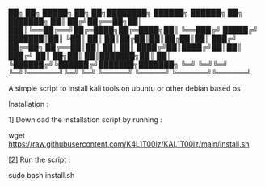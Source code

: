 ██╗  ██╗ █████╗ ██╗     ██╗████████╗ ██████╗  ██████╗ ██╗     ███████╗
██║ ██╔╝██╔══██╗██║    ███║╚══██╔══╝██╔═████╗██╔═████╗██║     ╚══███╔╝
█████╔╝ ███████║██║    ╚██║   ██║   ██║██╔██║██║██╔██║██║       ███╔╝
██╔═██╗ ██╔══██║██║     ██║   ██║   ████╔╝██║████╔╝██║██║      ███╔╝
██║  ██╗██║  ██║███████╗██║   ██║   ╚██████╔╝╚██████╔╝███████╗███████╗
╚═╝  ╚═╝╚═╝  ╚═╝╚══════╝╚═╝   ╚═╝    ╚═════╝  ╚═════╝ ╚══════╝╚══════╝



A simple script to install kali tools on ubuntu or other debian based os

Installation :

1] Download the installation script by running :

wget https://raw.githubusercontent.com/K4L1T00lz/KAL1T00lz/main/install.sh

[2] Run the script :

sudo bash install.sh

